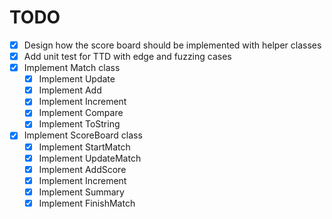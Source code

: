 # TODO

- [x] Design how the score board should be implemented with helper classes
- [x] Add unit test for TTD with edge and fuzzing cases
- [x] Implement Match class
  - [x] Implement Update
  - [x] Implement Add
  - [x] Implement Increment
  - [x] Implement Compare
  - [x] Implement ToString

- [x] Implement ScoreBoard class
  - [x] Implement StartMatch
  - [x] Implement UpdateMatch
  - [x] Implement AddScore
  - [x] Implement Increment
  - [x] Implement Summary
  - [x] Implement FinishMatch
